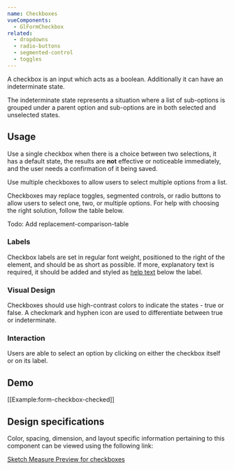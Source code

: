 ```yaml
---
name: Checkboxes
vueComponents:
  - GlFormCheckbox
related:
  - dropdowns
  - radio-buttons
  - segmented-control
  - toggles
---
```


A checkbox is an input which acts as a boolean. Additionally it can have an indeterminate state.

The indeterminate state represents a situation where a list of sub-options is grouped under a parent option and sub-options are in both selected and unselected states.

## Usage

Use a single checkbox when there is a choice between two selections, it has a default state, the results are **not** effective or noticeable immediately, and the user needs a confirmation of it being saved.

Use multiple checkboxes to allow users to select multiple options from a list.

Checkboxes may replace toggles, segmented controls, or radio buttons to allow users to select one, two, or multiple options. For help with choosing the right solution, follow the table below.

Todo: Add replacement-comparison-table

### Labels

Checkbox labels are set in regular font weight, positioned to the right of the element, and should be as short as possible. If more, explanatory text is required, it should be added and styled as [help text](/components/forms#help-text) below the label.

### Visual Design

Checkboxes should use high-contrast colors to indicate the states - true or false. A checkmark and hyphen icon are used to differentiate between true or indeterminate.

### Interaction

Users are able to select an option by clicking on either the checkbox itself or on its label.

## Demo

[[Example:form-checkbox-checked]]

## Design specifications

Color, spacing, dimension, and layout specific information pertaining to this component can be viewed using the following link:

[Sketch Measure Preview for checkboxes](https://gitlab-org.gitlab.io/gitlab-design/hosted/design-gitlab-specs/checkboxes-spec-previews/)
